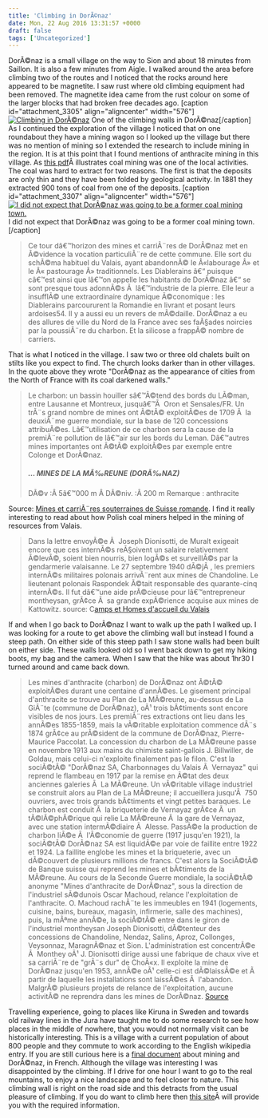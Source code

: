 ```yaml
---
title: 'Climbing in DorÃ©naz'
date: Mon, 22 Aug 2016 13:31:57 +0000
draft: false
tags: ['Uncategorized']
---
```


DorÃ©naz is a small village on the way to Sion and about 18 minutes from Saillon. It is also a few minutes from Aigle. I walked around the area before climbing two of the routes and I noticed that the rocks around here appeared to be magnetite. I saw rust where old climbing equipment had been removed. The magnetite idea came from the rust colour on some of the larger blocks that had broken free decades ago. \[caption id="attachment\_3305" align="aligncenter" width="576"\][![Climbing in DorÃ©naz](http://www.main-vision.com/richard/blog/wp-content/uploads/2016/08/DSC_0007-EFFECTS-576x1024.jpg "Climbing in DorÃ©naz")](http://www.main-vision.com/richard/blog/wp-content/uploads/2016/08/DSC_0007-EFFECTS.jpg) One of the climbing walls in DorÃ©naz\[/caption\] As I continued the exploration of the village I noticed that on one roundabout they have a mining wagon so I looked up the village but there was no mention of mining so I extended the research to include mining in the region. It is at this point that I found mentions of anthracite mining in this village. As [this pdf](https://doc.rero.ch/record/21264/files/I_N177_2003_169.pdf)Â illustrates coal mining was one of the local activities. The coal was hard to extract for two reasons. The first is that the deposits are only thin and they have been folded by geological activity. In 1881 they extracted 900 tons of coal from one of the deposits. \[caption id="attachment\_3307" align="aligncenter" width="576"\][![I did not expect that DorÃ©naz was going to be a former coal mining town. ](http://www.main-vision.com/richard/blog/wp-content/uploads/2016/08/DSC_0006-576x1024.jpg)](http://www.main-vision.com/richard/blog/wp-content/uploads/2016/08/DSC_0006.jpg) I did not expect that DorÃ©naz was going to be a former coal mining town.\[/caption\]

> Ce tour dâ€™horizon des mines et carriÃ¨res de DorÃ©naz met en Ã©vidence la vocation particuliÃ¨re de cette commune. Elle sort du schÃ©ma habituel du Valais, ayant abandonnÃ© le Â«labourage Â» et le Â« pastourage Â» traditionnels. Les Diablerains â€“ puisque câ€™est ainsi que lâ€™on appelle les habitants de DorÃ©naz â€“ se sont presque tous adonnÃ©s Ã  lâ€™industrie de la pierre. Elle leur a insufflÃ© une extraordinaire dynamique Ã©conomique : les Diablerains parcoururent la Romandie en livrant et posant leurs ardoises54. Il y a aussi eu un revers de mÃ©daille. DorÃ©naz a eu des allures de ville du Nord de la France avec ses faÃ§ades noircies par la poussiÃ¨re du charbon. Et la silicose a frappÃ© nombre de carriers.

That is what I noticed in the village. I saw two or three old chalets built on stilts like you expect to find. The church looks darker than in other villages. In the quote above they wrote "DorÃ©naz as the appearance of cities from the North of France with its coal darkened walls."

> Le charbon: un bassin houiller sâ€™Ã©tend des bords du LÃ©man, entre Lausanne et Montreux, jusquâ€™Ã  Oron et Sensales/FR. Un trÃ¨s grand nombre de mines ont Ã©tÃ© exploitÃ©es de 1709 Ã  la deuxiÃ¨me guerre mondiale, sur la base de 120 concessions attribuÃ©es. Lâ€™utilisation de ce charbon sera la cause de la premiÃ¨re pollution de lâ€™air sur les bords du Leman. Dâ€™autres mines importantes ont Ã©tÃ© exploitÃ©es par exemple entre Colonge et DorÃ©naz.
> 
> ##### ... MINES DE LA MÃ‰REUNE (DORÃ‰NAZ)
> 
> DÃ©v :Â 5â€™000 m Â DÃ©niv. :Â 200 m Remarque : anthracite

Source: [Mines et carriÃ¨res souterraines de Suisse romande](http://mdemierre.speleologie.ch/?p=155). I find it really interesting to read about how Polish coal miners helped in the mining of resources from Valais.

> Dans la lettre envoyÃ©e Ã  Joseph Dionisotti, de Muralt exigeait encore que ces internÃ©s reÃ§oivent un salaire relativement Ã©levÃ©, soient bien nourris, bien logÃ©s et surveillÃ©s par la gendarmerie valaisanne. Le 27 septembre 1940 dÃ©jÃ , les premiers internÃ©s militaires polonais arrivÃ¨rent aux mines de Chandoline. Le lieutenant polonais Raspondek Ã©tait responsable des quarante-cinq internÃ©s. Il fut dâ€™une aide prÃ©cieuse pour lâ€™entrepreneur montheysan, grÃ¢ce Ã  sa grande expÃ©rience acquise aux mines de Kattowitz. source: C[amps et Homes d'accueil du Valais](https://doc.rero.ch/record/21293/files/I_N177_2005_69.pdf)

If and when I go back to DorÃ©naz I want to walk up the path I walked up. I was looking for a route to get above the climbing wall but instead I found a steep path. On either side of this steep path I saw stone walls had been built on either side. These walls looked old so I went back down to get my hiking boots, my bag and the camera. When I saw that the hike was about 1hr30 I turned around and came back down.

> Les mines d'anthracite (charbon) de DorÃ©naz ont Ã©tÃ© exploitÃ©es durant une centaine d'annÃ©es. Le gisement principal d'anthracite se trouve au Plan de La MÃ©reune, au-dessus de La GiÃ¨te (commune de DorÃ©naz), oÃ¹ trois bÃ¢timents sont encore visibles de nos jours. Les premiÃ¨res extractions ont lieu dans les annÃ©es 1855-1859, mais la vÃ©ritable exploitation commence dÃ¨s 1874 grÃ¢ce au prÃ©sident de la commune de DorÃ©naz, Pierre-Maurice Paccolat. La concession du charbon de La MÃ©reune passe en novembre 1913 aux mains du chimiste saint-gallois J. Billwiller, de Goldau, mais celui-ci n'exploite finalement pas le filon. C'est la sociÃ©tÃ© "DorÃ©naz SA, Charbonnages du Valais Ã  Vernayaz" qui reprend le flambeau en 1917 par la remise en Ã©tat des deux anciennes galeries Ã  La MÃ©reune. Un vÃ©ritable village industriel se construit alors au Plan de La MÃ©reune; il accueillera jusqu'Ã  750 ouvriers, avec trois grands bÃ¢timents et vingt petites baraques. Le charbon est conduit Ã  la briqueterie de Vernayaz grÃ¢ce Ã  un tÃ©lÃ©phÃ©rique qui relie La MÃ©reune Ã  la gare de Vernayaz, avec une station intermÃ©diaire Ã  Alesse. PassÃ©e la production de charbon liÃ©e Ã  l'Ã©conomie de guerre (1917 jusqu'en 1921), la sociÃ©tÃ© DorÃ©naz SA est liquidÃ©e par voie de faillite entre 1922 et 1924. La faillite englobe les mines et la briqueterie, avec un dÃ©couvert de plusieurs millions de francs. C'est alors la SociÃ©tÃ© de Banque suisse qui reprend les mines et bÃ¢timents de la MÃ©reune. Au cours de la Seconde Guerre mondiale, la sociÃ©tÃ© anonyme "Mines d'anthracite de DorÃ©naz", sous la direction de l'industriel sÃ©dunois Oscar Machoud, relance l'exploitation de l'anthracite. O. Machoud rachÃ¨te les immeubles en 1941 (logements, cuisine, bains, bureaux, magasin, infirmerie, salle des machines), puis, la mÃªme annÃ©e, la sociÃ©tÃ© entre dans le giron de l'industriel montheysan Joseph Dionisotti, dÃ©tenteur des concessions de Chandoline, Nendaz, Salins, Aproz, Collonges, Veysonnaz, MaragnÃ©naz et Sion. L'administration est concentrÃ©e Ã  Monthey oÃ¹ J. Dionisotti dirige aussi une fabrique de chaux vive et sa carriÃ¨re de "grÃ¨s dur" de ChoÃ«x. Il exploite la mine de DorÃ©naz jusqu'en 1953, annÃ©e oÃ¹ celle-ci est dÃ©laissÃ©e et Ã  partir de laquelle les installations sont laissÃ©es Ã  l'abandon. MalgrÃ© plusieurs projets de relance de l'exploitation, aucune activitÃ© ne reprendra dans les mines de DorÃ©naz. [Source](https://scopequery.vs.ch/detail.aspx?ID=1428)

Travelling experience, going to places like Kiruna in Sweden and towards old railway lines in the Jura have taught me to do some research to see how places in the middle of nowhere, that you would not normally visit can be historically interesting. This is a village with a current population of about 800 people and they commute to work according to the English wikipedia entry. If you are still curious here is a [final document](http://www.transpiree.ch/files/PDF/Archives/RP_2006-09_extract.pdf) about mining and DorÃ©naz, in French. Although the village was interesting I was disappointed by the climbing. If I drive for one hour I want to go to the real mountains, to enjoy a nice landscape and to feel closer to nature. This climbing wall is right on the road side and this detracts from the usual pleasure of climbing. If you do want to climb here then [this site](http://www.camptocamp.org/sites/137568/fr/dorenaz)Â will provide you with the required information.